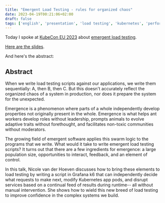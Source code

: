 ```yaml
---
title: "Emergent Load Testing - rules for organized chaos"
date: 2023-04-19T00:21:06+02:00
draft: false
tags: ['english', 'presentation', 'load testing', 'kubernetes', 'performance']
---
```


Today I spoke at [KubeCon EU 2023](https://events.linuxfoundation.org/kubecon-cloudnativecon-europe/program/schedule/) about [emergent load testing](https://sched.co/1HyYH).

[Here are the slides](https://slides.nicolevanderhoeven.com/2023-emergent-load-testing/#).

And here's the abstract:

## Abstract

When we write load testing scripts against our applications, we write them sequentially: A, then B, then C. But this doesn't accurately reflect the organized chaos of a system in production, nor does it prepare the system for the unexpected.

Emergence is a phenomenon where parts of a whole independently develop properties not originally present in the whole. Emergence is what helps ant workers develop roles without leadership, prompts animals to evolve adaptive traits without forethought, and facilitates non-toxic communities without moderators.

The growing field of emergent software applies this swarm logic to the programs that we write. What would it take to write emergent load testing scripts? It turns out that there are a few ingredients for emergence: a large population size, opportunities to interact, feedback, and an element of control.

In this talk, Nicole van der Hoeven discusses how to bring these elements to load testing by writing a script in Grafana k6 that can independently decide what requests to make next, modify Kubernetes app pods, and disrupt services based on a continual feed of results during runtime-- all without manual intervention. She shows how to wield this new breed of load testing to improve confidence in the complex systems we build.